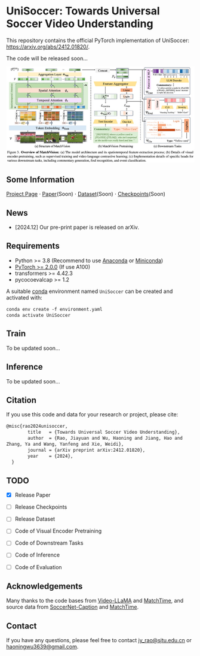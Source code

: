 # UniSoccer: Towards Universal Soccer Video Understanding
This repository contains the official PyTorch implementation of UniSoccer: https://arxiv.org/abs/2412.01820/.

The code will be released soon...

<div align="center">
   <img src="./architecture.png">
</div>

## Some Information
[Project Page](https://jyrao.github.io/UniSoccer/)  $\cdot$ [Paper](https://arxiv.org/abs/2412.01820/)(Soon) $\cdot$ [Dataset]()(Soon) $\cdot$ [Checkpoints]()(Soon) 

## News
- [2024.12] Our pre-print paper is released on arXiv.

## Requirements
- Python >= 3.8 (Recommend to use [Anaconda](https://www.anaconda.com/download/#linux) or [Miniconda](https://docs.conda.io/en/latest/miniconda.html))
- [PyTorch >= 2.0.0](https://pytorch.org/) (If use A100)
- transformers >= 4.42.3
- pycocoevalcap >= 1.2

A suitable [conda](https://conda.io/) environment named `UniSoccer` can be created and activated with:

```
conda env create -f environment.yaml
conda activate UniSoccer
```

## Train

To be updated soon...

## Inference

To be updated soon...


## Citation
If you use this code and data for your research or project, please cite:

	@misc{rao2024unisoccer,
            title   = {Towards Universal Soccer Video Understanding},
            author  = {Rao, Jiayuan and Wu, Haoning and Jiang, Hao and Zhang, Ya and Wang, Yanfeng and Xie, Weidi},
            journal = {arXiv preprint arXiv:2412.01820},
            year    = {2024},
      }

## TODO
- [x] Release Paper
- [ ] Release Checkpoints
- [ ] Release Dataset
- [ ] Code of Visual Encoder Pretraining
- [ ] Code of Downstream Tasks
- [ ] Code of Inference
- [ ] Code of Evaluation


## Acknowledgements
Many thanks to the code bases from [Video-LLaMA](https://github.com/DAMO-NLP-SG/Video-LLaMA) and [MatchTime](https://github.com/jyrao/MatchTime), and source data from [SoccerNet-Caption](https://arxiv.org/abs/2304.04565) and [MatchTime](https://github.com/jyrao/MatchTime).


## Contact
If you have any questions, please feel free to contact jy_rao@sjtu.edu.cn or haoningwu3639@gmail.com.
